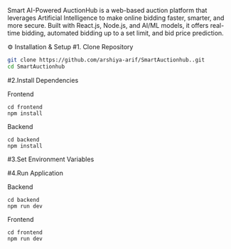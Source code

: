 Smart AI-Powered AuctionHub is a web-based auction platform that leverages Artificial Intelligence to make online bidding faster, smarter, and more secure. Built with React.js, Node.js, and AI/ML models, it offers real-time bidding, automated bidding up to a set limit, and bid price prediction.


⚙ Installation & Setup
#1. Clone Repository
```bash
git clone https://github.com/arshiya-arif/SmartAuctionhub..git
cd SmartAuctionhub
```
#2.Install Dependencies

Frontend
```
cd frontend
npm install
```
Backend
```
cd backend
npm install
```

#3.Set Environment Variables



#4.Run Application

Backend
```
cd backend
npm run dev
```
Frontend
```
cd frontend
npm run dev
```
